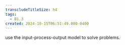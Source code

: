 ```yaml
---
transcludeTitleSize: h4
tags:
  - B1.3
created: 2024-10-15T06:51:49.000-0400
---
```

use the input-process-output model to solve problems.
